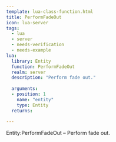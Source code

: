 ```yaml
---
template: lua-class-function.html
title: PerformFadeOut
icon: lua-server
tags:
  - lua
  - server
  - needs-verification
  - needs-example
lua:
  library: Entity
  function: PerformFadeOut
  realm: server
  description: "Perform fade out."
  
  arguments:
  - position: 1
    name: "entity"
    type: Entity
  returns:
    
---
```


<div class="lua__search__keywords">
Entity:PerformFadeOut &#x2013; Perform fade out.
</div>
